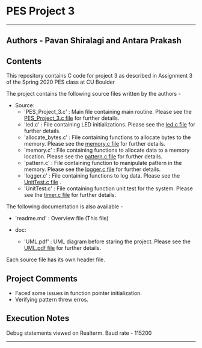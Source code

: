 # PES Project 3
----------------------------------------------------------------------------------------------------------------------------------------------------

## Authors - Pavan Shiralagi and Antara Prakash

## Contents

This repository contains C code for project 3 as described in Assignment 3 of the Spring 2020 PES class at CU Boulder 

The project contains the following source files written by the authors -
- Source:
	- 'PES_Project_3.c'	: Main file containing main routine. 
Please see the [PES_Project_3.c file](./source/PES_Project_3.c) for further details.
	- 'led.c' : File containing LED initializations. 
Please see the [led.c file](./source/led.c) for further details.
	- 'allocate_bytes.c'	: File containing functions to allocate bytes to the memory. 
Please see the [memory.c file](./source/memory.c) for further details.
	- 'memory.c'	: File containing functions to allocate data to a memory location. 
Please see the [pattern.c file](./source/pattern.c) for further details.
	- 'pattern.c' : File containing function to manipulate pattern in the memory. 
Please see the [logger.c file](./source/logger.c) for further details.
	- 'logger.c'	: File containing functions to log data. 
Please see the [UnitTest.c file](./source/UnitTest.c) .
	- 'UnitTest.c' : File containing function unit test for the system. 
Please see the [timer.c file](./source/timer.c) for further details.

The following documentation is also available - 
- 'readme.md' : Overview file (This file)

- doc:
	- 'UML.pdf' : UML diagram before staring the project. 
Please see the [UML.pdf file](./doc/UML.pdf) for further details.

Each source file has its own header file.

## Project Comments

- Faced some issues in function pointer initialization.
- Verifying pattern threw erros.

## Execution Notes

Debug statements viewed on Realterm. Baud rate - 115200

-----------------------------------------------------------------------------------------------------------------------------------------------------